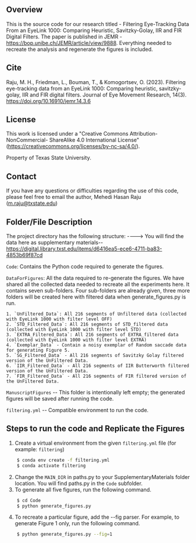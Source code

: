**Overview**
---------------------------------------------------------------------------

This is the source code for our research titled - 
Filtering Eye-Tracking Data From an EyeLink 1000: Comparing Heuristic, Savitzky-Golay, IIR and FIR Digital Filters.
The paper is published in JEMR -https://bop.unibe.ch/JEMR/article/view/9888.
Everything needed to recreate the analysis and regenerate the figures is included.

**Cite**
---------------------------------------------------------------------------
Raju, M. H., Friedman, L., Bouman, T., & Komogortsev, O. (2023). Filtering eye-tracking data from an EyeLink 1000: Comparing heuristic, savitzky-golay, IIR and FIR digital filters. Journal of Eye Movement Research, 14(3). https://doi.org/10.16910/jemr.14.3.6


**License**
----------------------------------------------------------------------------
This work is licensed under a "Creative Commons Attribution-NonCommercial- 
ShareAlike 4.0 International License" (https://creativecommons.org/licenses/by-nc-sa/4.0/).

Property of Texas State University.



**Contact**
----------------------------------------------------------------------------
If you have any questions or difficulties regarding the use of this code, 
please feel free to email the author, Mehedi Hasan Raju (m.raju@txstate.edu)



**Folder/File Description**
----------------------------------------------------------------------------
The project directory has the following structure: ----> You will find the data here as supplementary materials--https://digital.library.txst.edu/items/d6416ea5-ece6-4711-ba83-4853b69f87cd

`Code`: Contains the Python code required to generate the figures. 

`DataForFigures`: All the data required to re-generate the figures. We have shared all the collected data needed to recreate all the experiments here. It contains seven sub-folders. Four sub-folders are already given,  three more folders will be created here with filtered data when generate_figures.py is run.

	1. `UnFiltered_Data`: All 216 segments of Unfiltered data (collected with EyeLink 1000 with filter level OFF)
	2. `STD_Filtered_Data`: All 216 segments of STD_filtered data (collected with EyeLink 1000 with filter level STD)
	3. `EXTRA_Filtered_Data`: All 216 segments of EXTRA_filtered data (collected with EyeLink 1000 with filter level EXTRA)
	4. `Exemplar_Data` - Contain a noisy exemplar of Random saccade data for generating Figure 5.
	5. `SG_Filtered_Data` - All 216 segments of Savitzky Golay filtered version of the UnFiltered Data.
	6. `IIR_Filtered_Data` - All 216 segments of IIR Butterworth filtered version of the UnFiltered Data.
	7. `FIR_Filtered_Data` - All 216 segments of FIR filtered version of the UnFiltered Data.
	

`ManuscriptFigures` -- This folder is intentionally left empty; the generated figures will be saved after running the code.

`filtering.yml` -- Compatible environment to run the code.



**Steps to run the code and Replicate the Figures**
----------------------------------------------------------------------------

1. Create a virtual environment from the given `filtering.yml` file (for example: `filtering`)
``` bash
	$ conda env create -f filtering.yml
	$ conda activate filtering
```
2. Change the `MAIN_DIR` in paths.py to your SupplementaryMaterials folder location. You will find paths.py in the ``Code`` subfolder.
3. To generate all five figures, run the following command.
``` bash
	$ cd Code
	$ python generate_figures.py
```
4. To recreate a particular figure, add the --fig parser. For example, to generate Figure 1 only, run the following command.
``` bash
	$ python generate_figures.py --fig=1
```


